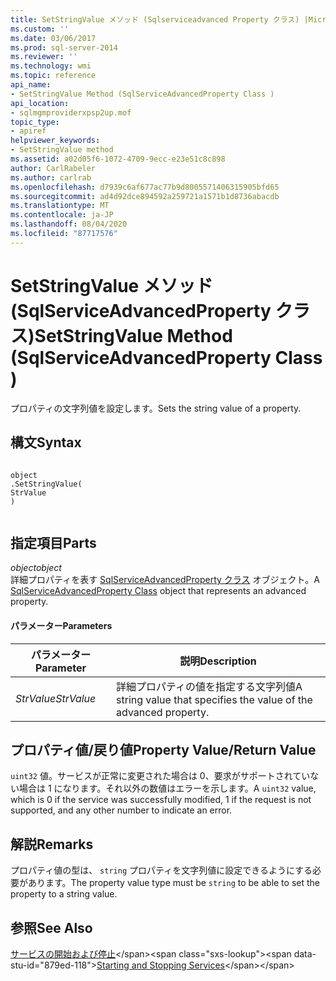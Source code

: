 ```yaml
---
title: SetStringValue メソッド (Sqlserviceadvanced Property クラス) |Microsoft Docs
ms.custom: ''
ms.date: 03/06/2017
ms.prod: sql-server-2014
ms.reviewer: ''
ms.technology: wmi
ms.topic: reference
api_name:
- SetStringValue Method (SqlServiceAdvancedProperty Class )
api_location:
- sqlmgmproviderxpsp2up.mof
topic_type:
- apiref
helpviewer_keywords:
- SetStringValue method
ms.assetid: a02d05f6-1072-4709-9ecc-e23e51c8c898
author: CarlRabeler
ms.author: carlrab
ms.openlocfilehash: d7939c6af677ac77b9d8005571406315905bfd65
ms.sourcegitcommit: ad4d92dce894592a259721a1571b1d8736abacdb
ms.translationtype: MT
ms.contentlocale: ja-JP
ms.lasthandoff: 08/04/2020
ms.locfileid: "87717576"
---
```

# <a name="setstringvalue-method-sqlserviceadvancedproperty-class-"></a><span data-ttu-id="879ed-102">SetStringValue メソッド (SqlServiceAdvancedProperty クラス)</span><span class="sxs-lookup"><span data-stu-id="879ed-102">SetStringValue Method (SqlServiceAdvancedProperty Class )</span></span>
  <span data-ttu-id="879ed-103">プロパティの文字列値を設定します。</span><span class="sxs-lookup"><span data-stu-id="879ed-103">Sets the string value of a property.</span></span>  
  
## <a name="syntax"></a><span data-ttu-id="879ed-104">構文</span><span class="sxs-lookup"><span data-stu-id="879ed-104">Syntax</span></span>  
  
```  
  
object  
.SetStringValue(  
StrValue  
)  
  
```  
  
## <a name="parts"></a><span data-ttu-id="879ed-105">指定項目</span><span class="sxs-lookup"><span data-stu-id="879ed-105">Parts</span></span>  
 <span data-ttu-id="879ed-106">*object*</span><span class="sxs-lookup"><span data-stu-id="879ed-106">*object*</span></span>  
 <span data-ttu-id="879ed-107">詳細プロパティを表す [SqlServiceAdvancedProperty クラス](sqlserviceadvancedproperty-class.md) オブジェクト。</span><span class="sxs-lookup"><span data-stu-id="879ed-107">A [SqlServiceAdvancedProperty Class](sqlserviceadvancedproperty-class.md) object that represents an advanced property.</span></span>  
  
#### <a name="parameters"></a><span data-ttu-id="879ed-108">パラメーター</span><span class="sxs-lookup"><span data-stu-id="879ed-108">Parameters</span></span>  
  
|<span data-ttu-id="879ed-109">パラメーター</span><span class="sxs-lookup"><span data-stu-id="879ed-109">Parameter</span></span>|<span data-ttu-id="879ed-110">説明</span><span class="sxs-lookup"><span data-stu-id="879ed-110">Description</span></span>|  
|---------------|-----------------|  
|<span data-ttu-id="879ed-111">*StrValue*</span><span class="sxs-lookup"><span data-stu-id="879ed-111">*StrValue*</span></span>|<span data-ttu-id="879ed-112">詳細プロパティの値を指定する文字列値</span><span class="sxs-lookup"><span data-stu-id="879ed-112">A string value that specifies the value of the advanced property.</span></span>|  
  
## <a name="property-valuereturn-value"></a><span data-ttu-id="879ed-113">プロパティ値/戻り値</span><span class="sxs-lookup"><span data-stu-id="879ed-113">Property Value/Return Value</span></span>  
 <span data-ttu-id="879ed-114">`uint32` 値。サービスが正常に変更された場合は 0、要求がサポートされていない場合は 1 になります。それ以外の数値はエラーを示します。</span><span class="sxs-lookup"><span data-stu-id="879ed-114">A `uint32` value, which is 0 if the service was successfully modified, 1 if the request is not supported, and any other number to indicate an error.</span></span>  
  
## <a name="remarks"></a><span data-ttu-id="879ed-115">解説</span><span class="sxs-lookup"><span data-stu-id="879ed-115">Remarks</span></span>  
 <span data-ttu-id="879ed-116">プロパティ値の型は、 `string` プロパティを文字列値に設定できるようにする必要があります。</span><span class="sxs-lookup"><span data-stu-id="879ed-116">The property value type must be `string` to be able to set the property to a string value.</span></span>  
  
## <a name="see-also"></a><span data-ttu-id="879ed-117">参照</span><span class="sxs-lookup"><span data-stu-id="879ed-117">See Also</span></span>  
 <span data-ttu-id="879ed-118">[サービスの開始および停止](https://technet.microsoft.com/library/ms174886\(v=sql.105\).aspx)</span><span class="sxs-lookup"><span data-stu-id="879ed-118">[Starting and Stopping Services](https://technet.microsoft.com/library/ms174886\(v=sql.105\).aspx)</span></span>  
  
  

